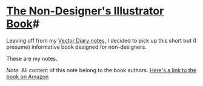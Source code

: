 # [The Non-Designer's Illustrator Book](http://www.amazon.com/Non-Designers-Illustrator-Book-Robin-Williams/dp/0321772873/ref=sr_1_1?ie=UTF8&qid=1328994473&sr=8-1)#
Leaving off from my [Vector Diary
notes](https://github.com/dekom/scripts/blog/master/adobe_illustrator/tutorial_notes.markdown),
I decided to pick up this short but (I presume) informative book
designed for non-designers.

These are my notes.

*Note*: All content of this note belong to the book authors.
[Here's a link to the book on
Amazon](http://www.amazon.com/Non-Designers-Illustrator-Book-Robin-Williams/dp/0321772873/ref=sr_1_1?ie=UTF8&qid=1328994473&sr=8-1)

## 
